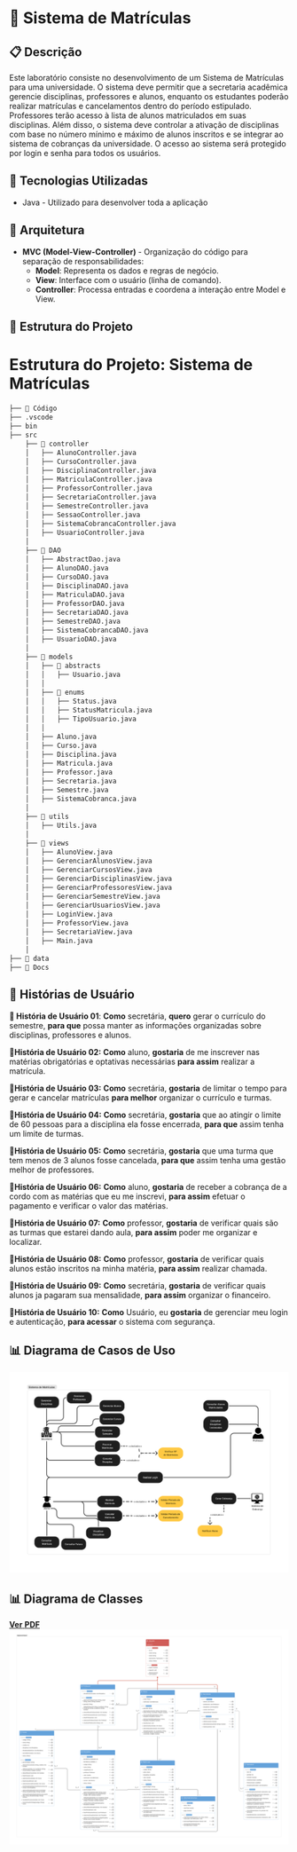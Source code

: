 # 📌 Sistema de Matrículas

## 📋 Descrição
Este laboratório consiste no desenvolvimento de um Sistema de Matrículas para uma universidade.
O sistema deve permitir que a secretaria acadêmica gerencie disciplinas, professores e alunos, enquanto os estudantes poderão realizar matrículas e cancelamentos dentro do período estipulado.
Professores terão acesso à lista de alunos matriculados em suas disciplinas.
Além disso, o sistema deve controlar a ativação de disciplinas com base no número mínimo e máximo de alunos inscritos e se integrar ao sistema de cobranças da universidade.
O acesso ao sistema será protegido por login e senha para todos os usuários.

## 🚀 Tecnologias Utilizadas
- Java - Utilizado para desenvolver toda a aplicação
## 🎯 Arquitetura
- **MVC (Model-View-Controller)** - Organização do código para separação de responsabilidades:
  - **Model**: Representa os dados e regras de negócio.
  - **View**: Interface com o usuário (linha de comando).
  - **Controller**: Processa entradas e coordena a interação entre Model e View.

## 📂 Estrutura do Projeto

# Estrutura do Projeto: Sistema de Matrículas
    ├── 📂 Código
    ├── .vscode
    ├── bin
    ├── src
        ├── 📂 controller
        │   ├── AlunoController.java
        │   ├── CursoController.java
        │   ├── DisciplinaController.java
        │   ├── MatriculaController.java
        │   ├── ProfessorController.java
        │   ├── SecretariaController.java
        │   ├── SemestreController.java
        │   ├── SessaoController.java
        │   ├── SistemaCobrancaController.java
        │   ├── UsuarioController.java
        │
        ├── 📂 DAO
        │   ├── AbstractDao.java
        │   ├── AlunoDAO.java
        │   ├── CursoDAO.java
        │   ├── DisciplinaDAO.java
        │   ├── MatriculaDAO.java
        │   ├── ProfessorDAO.java
        │   ├── SecretariaDAO.java
        │   ├── SemestreDAO.java
        │   ├── SistemaCobrancaDAO.java
        │   ├── UsuarioDAO.java
        │
        ├── 📂 models
        │   ├── 📂 abstracts
        │   │   ├── Usuario.java
        │   │
        │   ├── 📂 enums
        │   │   ├── Status.java
        │   │   ├── StatusMatricula.java
        │   │   ├── TipoUsuario.java
        │   │
        │   ├── Aluno.java
        │   ├── Curso.java
        │   ├── Disciplina.java
        │   ├── Matricula.java
        │   ├── Professor.java
        │   ├── Secretaria.java
        │   ├── Semestre.java
        │   ├── SistemaCobranca.java
        │
        ├── 📂 utils
        │   ├── Utils.java
        │
        ├── 📂 views
        │   ├── AlunoView.java
        │   ├── GerenciarAlunosView.java
        │   ├── GerenciarCursosView.java
        │   ├── GerenciarDisciplinasView.java
        │   ├── GerenciarProfessoresView.java
        │   ├── GerenciarSemestreView.java
        │   ├── GerenciarUsuariosView.java
        │   ├── LoginView.java
        │   ├── ProfessorView.java
        │   ├── SecretariaView.java
        │   ├── Main.java
        │
    ├── 📂 data
    ├── 📂 Docs

## 📖 Histórias de Usuário
**📌 História de Usuário 01**:
**Como** secretária, **quero** gerar o currículo do semestre, **para que** possa manter as informações organizadas sobre disciplinas, professores e alunos.

**📌História de Usuário 02:**
**Como** aluno, **gostaria** de me inscrever nas matérias obrigatórias e optativas necessárias **para assim** realizar a matrícula.

**📌História de Usuário 03:**
**Como** secretária, **gostaria** de limitar o tempo para gerar e cancelar matrículas **para melhor** organizar o currículo e turmas.

**📌História de Usuário 04:**
**Como** secretária, **gostaria** que ao atingir o limite de 60 pessoas para a disciplina ela fosse encerrada, **para que** assim tenha um limite de turmas.

**📌História de Usuário 05:**
**Como** secretária, **gostaria** que uma turma que tem menos de 3 alunos fosse cancelada, **para que** assim tenha uma gestão melhor de professores.

**📌História de Usuário 06:**
**Como** aluno, **gostaria** de receber a cobrança de a cordo com as matérias que eu me inscrevi, **para assim** efetuar o pagamento e verificar o valor das matérias.

**📌História de Usuário 07:**
**Como** professor, **gostaria** de verificar quais são as turmas que estarei dando aula, **para assim** poder me organizar e localizar.

**📌História de Usuário 08:**
**Como** professor, **gostaria** de verificar quais alunos estão inscritos na minha matéria, **para assim** realizar chamada.

**📌História de Usuário 09:**
**Como** secretária, **gostaria** de verificar quais alunos ja pagaram sua mensalidade, **para assim** organizar o financeiro.

**📌História de Usuário 10:**
**Como** Usuário, eu **gostaria** de gerenciar meu login e autenticação, **para acessar** o sistema com segurança.

## 📊 Diagrama de Casos de Uso
![Diagrama de Casos de Uso](./Docs/LAB01-Diagrama-Casos-de-Uso-V2.png)
## 📊 Diagrama de Classes
[**Ver** **PDF**](./Docs/LAB01-Diagrama-de-Classes.png)
![Diagrama de Casos de Uso](./Docs/LAB01-Diagrama-de-Classes-V2.png)
